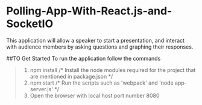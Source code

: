 # Polling-App-With-React.js-and-SocketIO
This application will allow a speaker to start a presentation, and interact with audience members by asking questions and graphing their responses. 

##TO Get Started
To run the application follow the commands
> 1. npm install /* Install the node modules required for the project that are mentioned in package.json */
> 2. npm start   /* Run the scripts such as 'webpack' and 'node app-server.js' */
> 3. Open the browser with local host port number 8080